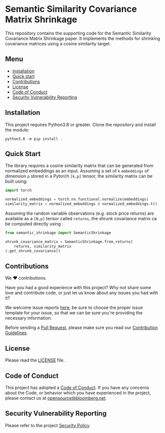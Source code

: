 # Semantic Similarity Covariance Matrix Shrinkage

This repository contains the supporting code for the Semantic Similarity Covariance Matrix Shrinkage paper.
It implements the methods for shrinking covariance matrices using a cosine similarity target.

## Menu

- [Installation](#installation)
- [Quick start](#quick-start)
- [Contributions](#contributions)
- [License](#license)
- [Code of Conduct](#code-of-conduct)
- [Security Vulnerability Reporting](#security-vulnerability-reporting)


## Installation

This project requires Python3.8 or greater. Clone the repository and install the module:
```
python3.8 -m pip install .
```

## Quick Start

The library requires a cosine similarity matrix that can be generated from normalized embeddings as an input. Assuming a set of `k` `embeddings` of dimension `p` stored in a Pytorch `[k,p]` tensor, the similarity matrix can be built using:

```python
import torch

normalized_embeddings = torch.nn.functional.normalize(embeddings)
similarity_matrix = normalized_embeddings @ normalized_embeddings.t()
```

Assuming the random variable observations (e.g. stock price returns) are available as a `[N,p]` tensor called `returns`, the shrunk covariance matrix ca be computed directly using :
```python
from semantic_shrinkage import SemanticShrinkage

shrunk_covariance_matrix = SemanticShrinkage.from_returns(
    returns, similarity_matrix
).get_shrunk_covariance()
```

## Contributions

We :heart: contributions.

Have you had a good experience with this project? Why not share some love and contribute code, or just let us know about any issues you had with it?

We welcome issue reports [here](../../issues); be sure to choose the proper issue template for your issue, so that we can be sure you're providing the necessary information.

Before sending a [Pull Request](../../pulls), please make sure you read our
[Contribution Guidelines](https://github.com/bloomberg/.github/blob/master/CONTRIBUTING.md).

## License

Please read the [LICENSE](LICENSE) file.

## Code of Conduct

This project has adopted a [Code of Conduct](https://github.com/bloomberg/.github/blob/master/CODE_OF_CONDUCT.md).
If you have any concerns about the Code, or behavior which you have experienced in the project, please
contact us at opensource@bloomberg.net.

## Security Vulnerability Reporting

Please refer to the project [Security Policy](SECURITY.md).
